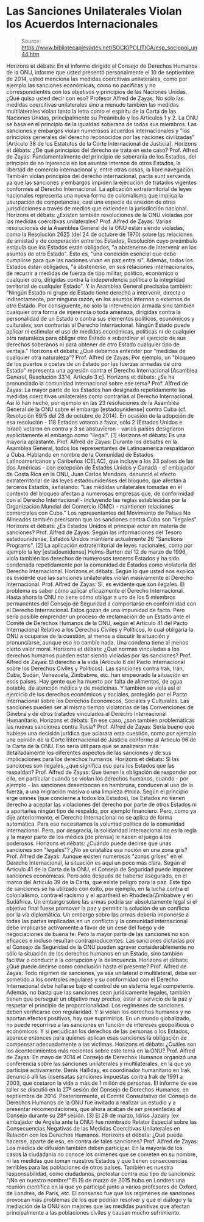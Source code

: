 # Las Sanciones Unilaterales Violan los Acuerdos Internacionales

> Source: https://www.bibliotecapleyades.net/SOCIOPOLITICA/esp_sociopol_un44.htm

Horizons et débats: En el informe
dirigido al Consejo de Derechos Humanos de la ONU, informe que
usted presentó personalmente el 10 de septiembre de 2014, usted
menciona las medidas coercitivas unilaterales, como por ejemplo
las sanciones económicas, como no pacíficas y no
correspondientes con los objetivos y principios de
las Naciones
Unidas.
¿Qué quiso usted decir con eso?
Profesor Alfred de Zayas: No sólo las medidas coercitivas
unilaterales sino a menudo también las medidas multilaterales
violan tanto la letra como el espíritu de la Carta de las
Naciones Unidas, principalmente su Preámbulo y los Artículos 1 y
2.
La ONU se basa en el principio de la igualdad soberana de todos
sus miembros.
Las sanciones y embargos violan numerosos acuerdos
internacionales y "los principios generales del derecho
reconocidos por las naciones civilizadas" [Artículo 38 de los
Estatutos de la Corte Internacional de Justicia].
Horizons et débats: ¿De qué
principios del derecho se trata en este caso?
Prof. Alfred de Zayas: Fundamentalmente del principio de
soberanía de los Estados, del principio de no injerencia en los
asuntos internos de otros Estados, la libertad de comercio
internacional y, entre otras cosas, la libre navegación.
También violan principios del derecho internacional, pacta sunt
servanda, ya que las sanciones y embargos impiden la ejecución
de tratados vigentes conformes al Derecho Internacional.
La
aplicación extraterritorial de leyes nacionales representa una
nueva forma de colonialismo que implica la usurpación de
competencias, casi una especie de anexión de otras
jurisdicciones a través de medios que extienden la jurisdicción
nacional.
Horizons et débats: ¿Existen también
resoluciones de la ONU violadas por las medidas coercitivas
unilaterales?
Prof. Alfred de Zayas: Varias resoluciones de la Asamblea
General de la ONU están siendo violadas, como la
Resolución 2625
(del 24 de octubre de 1970) sobre las relaciones de amistad y de
cooperación entre los Estados, Resolución cuyo preámbulo
estipula que los Estados están obligados,
"a abstenerse de
intervenir en los asuntos de otro Estado".
Esto es,
"una condición esencial que debe cumplirse para que las naciones
vivan en paz entre sí".
Además, todos los Estados están obligados,
"a abstenerse, en sus relaciones internacionales, de recurrir a
medidas de fuerza de tipo militar, político, económico o
cualquier otro, dirigidas contra la independencia política o la
integridad territorial de cualquier Estado".
Y la Asamblea General precisaba también:
"Ningún Estado ni grupo de Estado tiene derecho a intervenir,
directa o indirectamente, por ninguna razón, en los asuntos
internos o externos de otro Estado.
Por consiguiente, no sólo la intervención armada sino también
cualquier otra forma de injerencia o toda amenaza, dirigidas
contra la personalidad de un Estado o contra sus elementos
políticos, económicos y culturales, son contrarias al Derecho
Internacional.
Ningún Estado puede aplicar
ni estimular el uso de medidas económicas, políticas ni de
cualquier otra naturaleza para obligar otro Estado a
subordinar el ejercicio de sus derechos soberanos ni para
obtener de otro Estado cualquier tipo de ventaja."
Horizons et débats: ¿Qué debemos entender por "medidas de
cualquier otra naturaleza"?
Prof. Alfred de Zayas: Por ejemplo, un "bloqueo de los puertos o
costas de un Estado por las fuerzas armadas de otro Estado"
representa una agresión contra el Derecho Internacional
[Asamblea General, Resolución 3314, Artículo 3 c].
Horizons et débats: ¿Se ha pronunciado la comunidad
internacional sobre ese tema?
Prof. Alfred de Zayas: La mayor parte de los Estados han
designado repetidamente las medidas coercitivas unilaterales
como contrarias al Derecho Internacional.
Así lo han hecho, por
ejemplo en las 23 resoluciones de la Asamblea General de la ONU
sobre el embargo [estadounidense] contra Cuba (cf. Resolución
69/5 del 28 de octubre de 2014).
En ocasión de la adopción de
esa resolución - 118 Estados votaron a favor, sólo 2 (Estados
Unidos e Israel) votaron en contra y 3 se abstuvieron - varios
países designaron explícitamente el embargo como "ilegal".
[1]
Horizons et débats: Es una mayoría aplastante.
Prof. Alfred de Zayas: Durante los debates en la Asamblea
General, todos los representantes de Latinoamérica respaldaron a
Cuba.
Hablando en nombre de la Comunidad de Estados
Latinoamericanos y Caribeños (CELAC), que incluye a los 33
países de las dos Américas - con excepción de Estados Unidos y
Canadá - el embajador de Costa Rica en la ONU, Juan Carlos
Mendoza, denunció el efecto extraterritorial de las leyes
estadounidenses del bloqueo, que afectan a terceros Estados,
señalando:
"Las medidas unilaterales
tomadas en el contexto del bloqueo afectan a numerosas
empresas que, de conformidad con el Derecho Internacional -
incluyendo las reglas establecidas por la Organización
Mundial del Comercio (OMC) - mantienen relaciones
comerciales con Cuba."
Los representantes del Movimiento de Países No Alineados también
precisaron que las sanciones contra Cuba son "ilegales".
Horizons et débats: ¿Es Estados Unidos el principal actor en
materia de sanciones?
Prof. Alfred de Zayas: Según las informaciones del Tesoro
estadounidense, Estados Unidos mantiene actualmente 26 "Sanctions
Programs". [2]
La aplicación extraterritorial de leyes
nacionales, como por ejemplo la ley [estadounidense]
Helms-Burton
del 12 de marzo de 1996, viola también los derechos de numerosos
terceros Estados y ha sido condenada repetidamente por la
comunidad de Estados como violatoria del Derecho Internacional.
Horizons et débats: Según lo que usted nos explica es evidente
que las sanciones unilaterales violan masivamente el Derecho
Internacional.
Prof. Alfred de Zayas: Sí, es evidente que son ilegales.
El
problema es saber cómo aplicar eficazmente el Derecho
Internacional. Hasta ahora la ONU no tiene cómo obligar a uno de
los 5 miembros permanentes del Consejo de Seguridad a
comportarse en conformidad con el Derecho Internacional. Estos
gozan de una impunidad de facto.
Pero sería posible emprender un proceso de reclamación de un
Estado ante el Comité de Derechos Humanos de la ONU, según el
Artículo 41 del Pacto Internacional Relativo a los Derechos
Civiles y Políticos, lo cual obligaría la ONU a ocuparse de la
cuestión, al menos a discutir la situación y pronunciarse,
aunque eso no cambie nada.
Una condena tiene al menos cierto
valor moral.
Horizons et débats: ¿Qué normas vinculadas a los derechos
humanos pueden estar siendo violadas por las sanciones?
Prof. Alfred de Zayas: El derecho a la vida (Artículo 6 del
Pacto Internacional sobre los Derechos Civiles y Políticos).
Las
sanciones contra Irak, Irán, Cuba, Sudán, Venezuela, Zimbabwe,
etc. han empeorado la situación en esos países. Hay gente que ha
muerto por falta de alimentos, de agua potable, de atención
médica y de medicinas.
Y también se viola así el ejercicio de los derechos económicos y
sociales, protegido por el Pacto Internacional sobre los
Derechos Económicos, Sociales y Culturales.
Las sanciones pueden
ser al mismo tiempo violatorias de las Convenciones de Ginebra y
de otros tratados vinculados al Derecho Internacional
Humanitario.
Horizons et débats: En ese caso, ¿son también problemáticas las
nuevas sanciones contra Rusia?
Prof. Alfred de Zayas: Sería bueno que hubiese una decisión
jurídica que aclarara esta cuestión, como por ejemplo una
opinión de la Corte Internacional de Justicia conforme al
Artículo 96 de la Carta de la ONU.
Eso sería útil para que se
analizaran más detalladamente los diferentes aspectos de las
sanciones y de sus implicaciones para los derechos humanos.
Horizons et débats: Si las sanciones son ilegales, ¿qué
significa eso para los Estados que las respaldan?
Prof. Alfred de Zayas: Que tienen la obligación de responder por
ello, en particular cuando se violan los derechos humanos,
cuando - por ejemplo - las sanciones desembocan en hambruna,
conducen al uso de la fuerza, a una migración masiva o una
limpieza étnica.
Según el principio erge omnes (que concierne a todos los
Estados), los Estados no tienen derecho a aceptar las
violaciones del derecho por parte de otros Estados ni a
aportarles ningún tipo de respaldo, por ejemplo financiero.
Pero, como ya dije anteriormente, el Derecho Internacional no se
aplica de forma automática.
Para eso necesitamos la voluntad política de la comunidad
internacional. Pero, por desgracia, la solidaridad internacional
no es la regla y la mayor parte de
los medios [de prensa] le
hacen el juego a los poderosos.
Horizons et débats: ¿Cuándo puede decirse que unas sanciones son
"legales"? ¿No se cristaliza esa noción en una zona gris?
Prof. Alfred de Zayas: Aunque existen numerosas "zonas grises"
en el Derecho Internacional, la situación es aquí un poco más
clara.
Según el Artículo 41 de la Carta de la ONU, el Consejo de
Seguridad puede imponer sanciones económicas. Pero sólo después
de haberse asegurado, en el marco del Artículo 39 de la Carta,
que existe peligro para la paz.
Este tipo de sanciones se ha
utilizado con éxito, por ejemplo, en la lucha contra el
colonialismo, contra el racismo y el apartheid en Rhodesia/Zimbabwe
y en Sudáfrica.
Un embargo sobre las armas podría ser absolutamente legal si el
objetivo final fuese promover la paz y permitir la solución de
un conflicto por la vía diplomática. Un embargo sobre las armas
debería imponerse a todas las partes implicadas en un conflicto
y la comunidad internacional debe implicarse activamente a favor
de un cese del fuego y de negociaciones de buena fe.
Pero la mayor parte de las sanciones no son eficaces e incluso
resultan contraproducentes.
Las sanciones dictadas por el
Consejo de Seguridad de la ONU pueden agravar considerablemente
no sólo la situación de los derechos humanos en un Estado, sino
también facilitar o conducir a la corrupción y la delincuencia.
Horizons et débats: ¿Qué puede decirse como conclusión hasta el
presente?
Prof. Alfred de Zayas: Todo régimen de sanciones, ya sea
unilateral o multilateral, debe ser sometido a los controles
regulares y su conformidad con el Derecho Internacional debe
hallarse bajo el control de un sistema legal competente.
Además, no basta que las sanciones sean jurídicamente legales,
también tienen que perseguir un objetivo muy preciso, estar al
servicio de la paz y respetar el principio de proporcionalidad.
Los regímenes de sanciones deben verificarse con regularidad. Y
si violan los derechos humanos y no aportan efectos positivos,
hay que suprimirlos.
En un
mundo globalizado, no puede recurrirse a las sanciones en
función de intereses geopolíticos o económicos.
Y si perjudican
los derechos de las personas o los Estados, aparece entonces
para quienes aplican esas sanciones la obligación de compensar
adecuadamente a las víctimas.
Horizons et débats: ¿Cuáles son los acontecimientos más
recientes sobre este tema en la ONU?
Prof. Alfred de Zayas: En mayo de 2014 el Consejo de Derechos
Humanos organizó una conferencia sobre las sanciones
unilaterales y multilaterales, en la que yo participé
activamente.
Denis Halliday, ex coordinador humanitario en Irak,
denunció allí las insensatas sanciones impuestas contra Irak de
1991 a 2003, que
costaron la vida
a más de 1 millón de personas.
El informe de ese taller se discutió en la 27ª sesión del
Consejo de Derechos Humanos, en septiembre de 2014.
Posteriormente, el Comité Consultativo del Consejo de Derechos
Humanos de la ONU fue invitado a realizar un estudio y a
presentar recomendaciones, que ahora acaban de ser presentadas
al Consejo durante su 28ª sesión. [3]
El 28 de marzo, Idriss Jazairy (ex embajador de Argelia ante la ONU) fue nombrado
Relator Especial sobre las Consecuencias Negativas de las
Medidas Coercitivas Unilaterales en Relación con los Derechos
Humanos.
Horizons et débats: ¿Qué puede hacerse, aparte de eso, en contra
de tales sanciones?
Prof. Alfred de Zayas: Los medios de difusión también
deben participar.
En la mayoría de los casos la ciudadanía no
conoce los crímenes que se cometen en su nombre, ni las medidas
que toman nuestros Estados y que tienen consecuencias terribles
para las poblaciones de otros países.
También es nuestra responsabilidad, como ciudadanos, protestar
contra ese tipo de sanciones:
"¡No en nuestro nombre!"
El 19 de
marzo de 2015 hubo en Londres una reunión científica en la que
yo participé junto a varios profesores de Oxford, de Londres, de
París, etc.
El consenso fue que los regímenes de sanciones
provocan más problemas de los que podrían resolver y que el
diálogo y la mediación de la ONU son mejores que las medidas
punitivas que afectan principalmente a las poblaciones civiles y
causan mucho sufrimiento.
